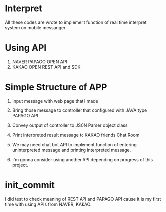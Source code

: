 # Interpret

All these codes are wrote to implement function of real time interpret system on mobile messanger.

# Using API
1. NAVER PAPAGO OPEN API
2. KAKAO OPEN REST API and SDK

# Simple Structure of APP
1. Input message with web page that I made
2. Bring those message to controller that configured with JAVA type PAPAGO API 
3. Convey output of controller to JSON Parser object class
4. Print interpreted result message to KAKAO friends Chat Room

01. We may need chat bot API to implement function of entering uninterpreted message and printing interpreted message.
02. I'm gonna consider using another API depending on progress of this project.

# init_commit

I did test to check meaning of REST API and PAPAGO API cause it is my first time with using APIs from NAVER, KAKAO.
